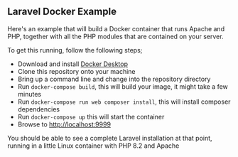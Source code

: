 ## Laravel Docker Example

Here's an example that will build a Docker container that runs Apache and PHP, 
together with all the PHP modules that are contained on your server.

To get this running, follow the following steps;

 - Download and install [Docker Desktop](https://docs.docker.com/desktop/install/windows-install/)
 - Clone this repository onto your machine
 - Bring up a command line and change into the repository directory
 - Run `docker-compose build`, this will build your image, it might take a few minutes
 - Run `docker-compose run web composer install`, this will install composer dependencies
 - Run `docker-compose up` this will start the container
 - Browse to [http://localhost:9999](http://localhost:9999)

You should be able to see a complete Laravel installation at that point, running in a little
Linux container with PHP 8.2 and Apache